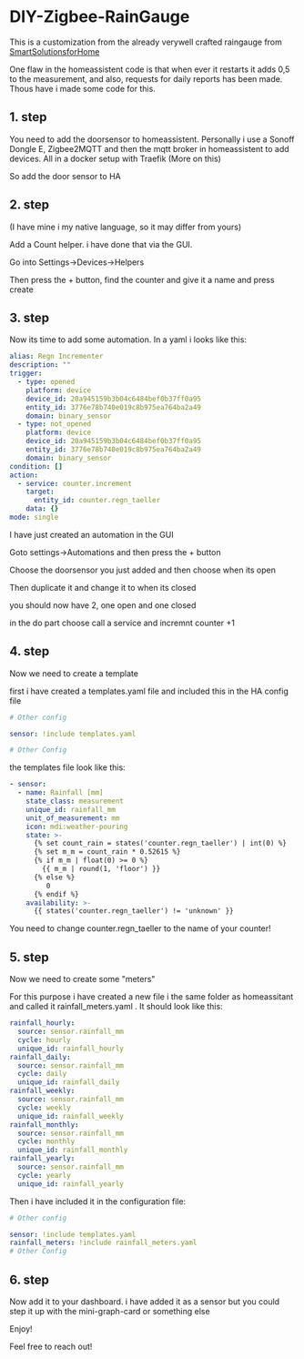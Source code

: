 # DIY-Zigbee-RainGauge
This is a customization from the already verywell crafted raingauge from 
[SmartSolutionsforHome](https://www.youtube.com/@SmartSolutionsForHome)


One flaw in the homeassistent code is that when ever it restarts it adds 0,5 to the measurement, and also, requests for daily reports has been made. 
Thous have i made some code for this. 

## 1. step

You need to add the doorsensor to homeassistent. Personally i use a Sonoff Dongle E, Zigbee2MQTT and then the mqtt broker in homeassistent to add devices. All in a docker setup with Traefik (More on this)

So add the door sensor to HA

## 2. step

(I have mine i my native language, so it may differ from yours)

Add a Count helper. i have done that via the GUI. 

Go into Settings->Devices->Helpers

Then press the + button, find the counter and give it a name and press create

## 3. step
Now its time to add some automation.
In a yaml i looks like this:

```yaml
alias: Regn Incrementer
description: ""
trigger:
  - type: opened
    platform: device
    device_id: 20a945159b3b04c6484bef0b37ff0a95
    entity_id: 3776e78b740e019c8b975ea764ba2a49
    domain: binary_sensor
  - type: not_opened
    platform: device
    device_id: 20a945159b3b04c6484bef0b37ff0a95
    entity_id: 3776e78b740e019c8b975ea764ba2a49
    domain: binary_sensor
condition: []
action:
  - service: counter.increment
    target:
      entity_id: counter.regn_taeller
    data: {}
mode: single

```

I have just created an automation in the GUI

Goto settings->Automations and then press the + button

Choose the doorsensor you just added and then choose when its open

Then duplicate it and change it to when its closed

you should now have 2, one open and one closed

in the do part choose call a service and incremnt counter +1


## 4. step
Now we need to create a template

first i have created a templates.yaml file and included this in the HA config file

```yaml
# Other config

sensor: !include templates.yaml

# Other Config
```

the templates file look like this:

```yaml
- sensor:
  - name: Rainfall [mm]
    state_class: measurement
    unique_id: rainfall_mm
    unit_of_measurement: mm
    icon: mdi:weather-pouring
    state: >-
      {% set count_rain = states('counter.regn_taeller') | int(0) %}
      {% set m_m = count_rain * 0.52615 %}
      {% if m_m | float(0) >= 0 %}
        {{ m_m | round(1, 'floor') }}
      {% else %}
         0
      {% endif %}
    availability: >-
      {{ states('counter.regn_taeller') != 'unknown' }}
```

You need to change counter.regn_taeller to the name of your counter! 

## 5. step
Now we need to create some "meters"

For this purpose i have created a new file i the same folder as homeassitant
and called it rainfall_meters.yaml . It should look like this:


```yaml
rainfall_hourly:
  source: sensor.rainfall_mm
  cycle: hourly
  unique_id: rainfall_hourly
rainfall_daily:
  source: sensor.rainfall_mm
  cycle: daily
  unique_id: rainfall_daily
rainfall_weekly:
  source: sensor.rainfall_mm
  cycle: weekly
  unique_id: rainfall_weekly
rainfall_monthly:
  source: sensor.rainfall_mm
  cycle: monthly
  unique_id: rainfall_monthly
rainfall_yearly:
  source: sensor.rainfall_mm
  cycle: yearly
  unique_id: rainfall_yearly
```

Then i have included it in the configuration file:

```yaml
# Other config

sensor: !include templates.yaml
rainfall_meters: !include rainfall_meters.yaml
# Other Config
```

## 6. step
Now add it to your dashboard. 
i have added it as a sensor but you could step it up with the mini-graph-card or something else

Enjoy! 

Feel free to reach out! 

